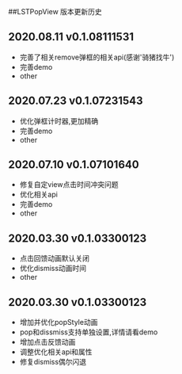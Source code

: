 ##LSTPopView 版本更新历史

2020.08.11 v0.1.08111531
---
- 完善了相关remove弹框的相关api(感谢'骑猪找牛')
- 完善demo
- other

2020.07.23 v0.1.07231543
---
- 优化弹框计时器,更加精确
- 完善demo
- other

2020.07.10 v0.1.07101640
---
- 修复自定view点击时间冲突问题
- 优化相关api
- 完善demo
- other

2020.03.30 v0.1.03300123
---
- 点击回馈动画默认关闭
- 优化dismiss动画时间
- other

 2020.03.30 v0.1.03300123
---
- 增加并优化popStyle动画
- pop和dissmiss支持单独设置,详情请看demo
- 增加点击反馈动画
- 调整优化相关api和属性
- 修复dismiss偶尔闪退


